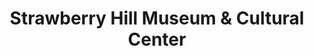 ---
layout: repo
title: "Strawberry Hill Museum & Cultural Center "
id: 26116
permalink: repos/26116/
---